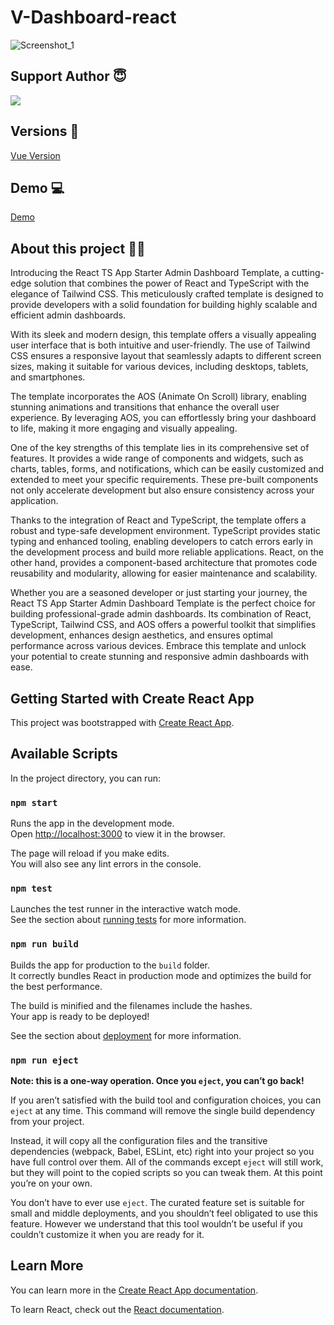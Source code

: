 #  V-Dashboard-react

![Screenshot_1](https://github.com/hakimov-dev/v-dashboard/assets/83240328/d70aac00-466b-46fb-86ce-bc8531c32684)

## Support Author 😇

<a href="https://www.buymeacoffee.com/hakimovDev"><img src="https://img.buymeacoffee.com/button-api/?text=Buy me a coffee&emoji=&slug=hakimovDev&button_colour=FFDD00&font_colour=000000&font_family=Lato&outline_colour=000000&coffee_colour=ffffff" /></a>

## Versions 🔗
[Vue Version](https://github.com/wobsoriano/v-dashboard)

## Demo 💻
[Demo](https://v-dashboard-react.netlify.app/)

## About this project 👨‍💻
Introducing the React TS App Starter Admin Dashboard Template, a cutting-edge solution that combines the power of React and TypeScript with the elegance of Tailwind CSS. This meticulously crafted template is designed to provide developers with a solid foundation for building highly scalable and efficient admin dashboards.

With its sleek and modern design, this template offers a visually appealing user interface that is both intuitive and user-friendly. The use of Tailwind CSS ensures a responsive layout that seamlessly adapts to different screen sizes, making it suitable for various devices, including desktops, tablets, and smartphones.

The template incorporates the AOS (Animate On Scroll) library, enabling stunning animations and transitions that enhance the overall user experience. By leveraging AOS, you can effortlessly bring your dashboard to life, making it more engaging and visually appealing.

One of the key strengths of this template lies in its comprehensive set of features. It provides a wide range of components and widgets, such as charts, tables, forms, and notifications, which can be easily customized and extended to meet your specific requirements. These pre-built components not only accelerate development but also ensure consistency across your application.

Thanks to the integration of React and TypeScript, the template offers a robust and type-safe development environment. TypeScript provides static typing and enhanced tooling, enabling developers to catch errors early in the development process and build more reliable applications. React, on the other hand, provides a component-based architecture that promotes code reusability and modularity, allowing for easier maintenance and scalability.

Whether you are a seasoned developer or just starting your journey, the React TS App Starter Admin Dashboard Template is the perfect choice for building professional-grade admin dashboards. Its combination of React, TypeScript, Tailwind CSS, and AOS offers a powerful toolkit that simplifies development, enhances design aesthetics, and ensures optimal performance across various devices. Embrace this template and unlock your potential to create stunning and responsive admin dashboards with ease.

## Getting Started with Create React App

This project was bootstrapped with [Create React App](https://github.com/facebook/create-react-app).

## Available Scripts

In the project directory, you can run:

### `npm start`

Runs the app in the development mode.\
Open [http://localhost:3000](http://localhost:3000) to view it in the browser.

The page will reload if you make edits.\
You will also see any lint errors in the console.

### `npm test`

Launches the test runner in the interactive watch mode.\
See the section about [running tests](https://facebook.github.io/create-react-app/docs/running-tests) for more information.

### `npm run build`

Builds the app for production to the `build` folder.\
It correctly bundles React in production mode and optimizes the build for the best performance.

The build is minified and the filenames include the hashes.\
Your app is ready to be deployed!

See the section about [deployment](https://facebook.github.io/create-react-app/docs/deployment) for more information.

### `npm run eject`

**Note: this is a one-way operation. Once you `eject`, you can’t go back!**

If you aren’t satisfied with the build tool and configuration choices, you can `eject` at any time. This command will remove the single build dependency from your project.

Instead, it will copy all the configuration files and the transitive dependencies (webpack, Babel, ESLint, etc) right into your project so you have full control over them. All of the commands except `eject` will still work, but they will point to the copied scripts so you can tweak them. At this point you’re on your own.

You don’t have to ever use `eject`. The curated feature set is suitable for small and middle deployments, and you shouldn’t feel obligated to use this feature. However we understand that this tool wouldn’t be useful if you couldn’t customize it when you are ready for it.

## Learn More

You can learn more in the [Create React App documentation](https://facebook.github.io/create-react-app/docs/getting-started).

To learn React, check out the [React documentation](https://reactjs.org/).
